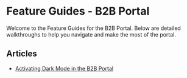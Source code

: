 # Feature Guides - B2B Portal

Welcome to the Feature Guides for the B2B Portal. Below are detailed walkthroughs to help you navigate and make the most of the portal.

## Articles

- [Activating Dark Mode in the B2B Portal](./activating-dark-mode)